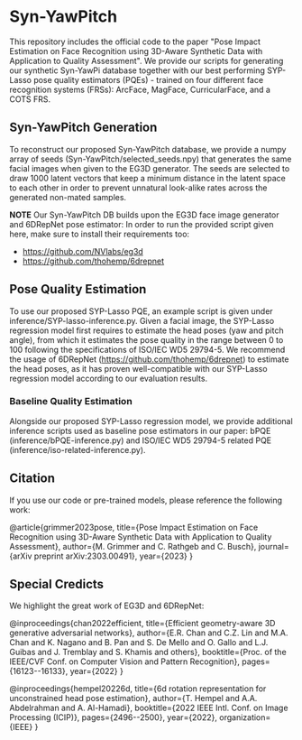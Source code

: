 # Syn-YawPitch

This repository includes the official code to the paper "Pose Impact Estimation on Face Recognition using 3D-Aware Synthetic Data with Application to Quality Assessment". We provide our scripts for generating our synthetic Syn-YawPi database together with our best performing SYP-Lasso pose quality estimators (PQEs) - trained on four different face recognition systems (FRSs): ArcFace, MagFace, CurricularFace, and a COTS FRS.


## Syn-YawPitch Generation

To reconstruct our proposed Syn-YawPitch database, we provide a numpy array of seeds (Syn-YawPitch/selected_seeds.npy) that generates the same facial images when given to the EG3D generator. The seeds are selected to draw 1000 latent vectors that keep a minimum distance in the latent space to each other in order to prevent unnatural look-alike rates across the generated non-mated samples. 

**NOTE** Our Syn-YawPitch DB builds upon the EG3D face image generator and 6DRepNet pose estimator: In order to run the provided script given here, make sure to install their requirements too:

 - https://github.com/NVlabs/eg3d
 - https://github.com/thohemp/6drepnet

## Pose Quality Estimation

To use our proposed SYP-Lasso PQE, an example script is given under inference/SYP-lasso-inference.py. Given a facial image, the SYP-Lasso regression model first requires to estimate the head poses (yaw and pitch angle), from which it estimates the pose quality in the range between 0 to 100 following the specifications of ISO/IEC WD5 29794-5. We recommend the usage of 6DRepNet (https://github.com/thohemp/6drepnet) to estimate the head poses, as it has proven well-compatible with our SYP-Lasso regression model according to our evaluation results. 


### Baseline Quality Estimation

Alongside our proposed SYP-Lasso regression model, we provide additional inference scripts used as baseline pose estimators in our paper: bPQE (inference/bPQE-inference.py) and ISO/IEC WD5 29794-5 related PQE (inference/iso-related-inference.py).


## Citation

If you use our code or pre-trained models, please reference the following work: 

@article{grimmer2023pose,
  title={Pose Impact Estimation on Face Recognition using 3D-Aware Synthetic Data with Application to Quality Assessment},
  author={M. Grimmer and C. Rathgeb and C. Busch},
  journal={arXiv preprint arXiv:2303.00491},
  year={2023}
}


## Special Credicts

We highlight the great work of EG3D and 6DRepNet: 

@inproceedings{chan2022efficient,
  title={Efficient geometry-aware 3D generative adversarial networks},
  author={E.R. Chan and C.Z. Lin and M.A. Chan and K. Nagano and B. Pan and S. De Mello and O. Gallo and L.J. Guibas and J. Tremblay and S. Khamis and others},
  booktitle={Proc. of the IEEE/CVF Conf. on Computer Vision and Pattern Recognition},
  pages={16123--16133},
  year={2022}
}

@inproceedings{hempel20226d,
  title={6d rotation representation for unconstrained head pose estimation},
  author={T. Hempel and A.A. Abdelrahman and A. Al-Hamadi},
  booktitle={2022 IEEE Intl. Conf. on Image Processing (ICIP)},
  pages={2496--2500},
  year={2022},
  organization={IEEE}
}




